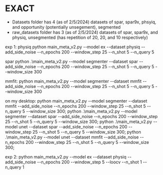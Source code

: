 # EXACT
 
- Datasets folder has 4 (as of 2/5/2024) datasets of spar, spar9x, phsyiq, and opportunity (potentially unsegement), segmented
- raw_datasets folder has 3 (as of 2/5/2024) datasets of spar, spar9x, and physiq, unsegmented (has repetition of 20, 20, and 10 respectively)


exp 1: 
physiq
python main_meta_v2.py --model ex  --dataset physiq --add_side_noise --n_epochs 200 --window_step 25 --n_shot  5 --n_query 5

spar
python .\main_meta_v2.py --model segmenter --dataset spar --add_side_noise --n_epochs 200  --window_step 25 --n_shot  5 --n_query 5 --window_size 300 

mmfit:
python main_meta_v2.py --model segmenter  --dataset mmfit --add_side_noise --n_epochs 200 --window_step 25 --n_shot  5 --n_query 5 --window_size 300  


on my desktop:
python main_meta_v2.py --model segmenter  --dataset mmfit --add_side_noise --n_epochs 200 --window_step 25 --n_shot  5 --n_query 5 --window_size 300; python .\main_meta_v2.py --model segmenter --dataset spar --add_side_noise --n_epochs 200  --window_step 25 --n_shot  5 --n_query 5 --window_size 300; python .\main_meta_v2.py --model unet --dataset spar --add_side_noise --n_epochs 200  --window_step 25 --n_shot  5 --n_query 5 --window_size 300; python .\main_meta_v2.py --model unet --dataset mmfit --add_side_noise --n_epochs 200  --window_step 25 --n_shot  5 --n_query 5 --window_size 300; 




exp 2: python main_meta_v2.py --model ex  --dataset physiq --add_side_noise --n_epochs 200 --window_step 5 --loocv --n_shot  1 --n_query 1